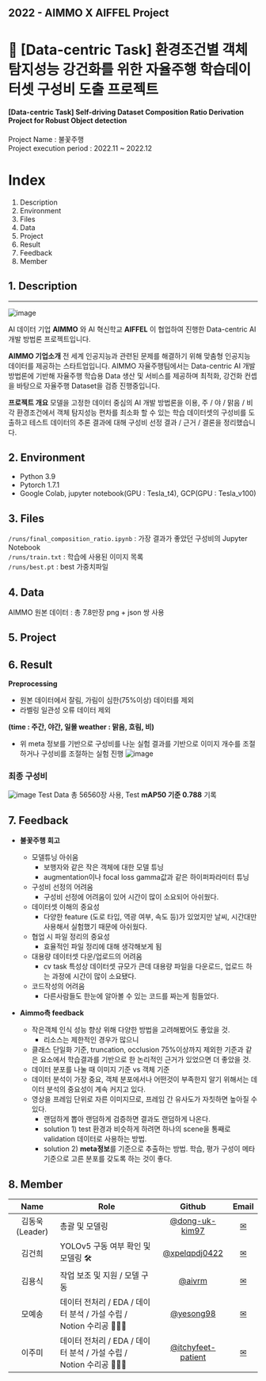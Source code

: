## 2022 - AIMMO X AIFFEL Project

# 🚚 [Data-centric Task] 환경조건별 객체 탐지성능 강건화를 위한 자율주행 학습데이터셋 구성비 도출 프로젝트
#### [Data-centric Task] Self-driving Dataset Composition Ratio Derivation Project for Robust Object detection

Project Name : 불꽃주행  
Project execution period : 2022.11 ~ 2022.12  

# Index
1. Description
2. Environment
3. Files
4. Data
5. Project
6. Result
7. Feedback
8. Member
   
## 1. Description
---
![image](https://user-images.githubusercontent.com/108614874/206998885-cd327b15-e806-42f0-b502-04f1df61854d.png)

AI 데이터 기업 **AIMMO** 와 AI 혁신학교 **AIFFEL** 이 협업하여 진행한 Data-centric AI 개발 방법론 프로젝트입니다.

**AIMMO 기업소개**
전 세계 인공지능과 관련된 문제를 해결하기 위해 맞춤형 인공지능 데이터를 제공하는 스타트업입니다. AIMMO 자율주행팀에서는 Data-centric AI 개발 방법론에 기반해 자율주행 학습용 Data 생산 및 서비스를 제공하며 최적화, 강건화 컨셉을 바탕으로 자율주행 Dataset을 검증 진행중입니다. 

**프로젝트 개요**
모델을 고정한 데이터 중심의 AI 개발 방법론을 이용, 주 / 야 / 맑음 / 비 각 환경조건에서 객체 탐지성능 편차를 최소화 할 수 있는 학습 데이터셋의 구성비를 도출하고 테스트 데이터의 추론 결과에 대해 구성비 선정 결과 / 근거 / 결론을 정리했습니다.

## 2. Environment  
* Python 3.9
* Pytorch 1.7.1
* Google Colab, jupyter notebook(GPU : Tesla_t4), GCP(GPU : Tesla_v100)

## 3. Files
`/runs/final_composition_ratio.ipynb` : 가장 결과가 좋았던  구성비의 Jupyter Notebook  
`/runs/train.txt` : 학습에 사용된 이미지 목록  
`/runs/best.pt` : best 가중치파일  

## 4. Data
AIMMO 원본 데이터 : 총 7.8만장 png + json 쌍 사용

## 5. Project 

## 6. Result
**Preprocessing**
* 원본 데이터에서 잘림, 가림이 심한(75%이상) 데이터를 제외
* 라벨링 일관성 오류 데이터 제외

**(time : 주간, 야간, 일몰 weather : 맑음, 흐림, 비)**
* 위 meta 정보를 기반으로 구성비를 나눈 실험 결과를 기반으로 이미지 개수를 조절하거나 구성비를 조절하는 실험 진행
![image](https://user-images.githubusercontent.com/108614874/207001283-79741e2a-ba11-4ee1-99c6-ec8e73b001f7.png)

### 최종 구성비 
![image](https://user-images.githubusercontent.com/108614874/207000994-8a86e8e8-5979-4017-b693-7a1fc52f4ef4.png)
Test Data 총 56560장 사용, Test **mAP50 기준 0.788** 기록

## 7. Feedback
* **불꽃주행 회고**
	* 모델튜닝 아쉬움  
		- 보행자와 같은 작은 객체에 대한 모델 튜닝
		- augmentation이나 focal loss gamma값과 같은 하이퍼파라미터 튜닝
	* 구성비 선정의 어려움  
		- 구성비 선정에 어려움이 있어 시간이 많이 소요되어 아쉬웠다.
	* 데이터셋 이해의 중요성  
		- 다양한 feature (도로 타입, 역광 여부, 속도 등)가 있었지만 날씨, 시간대만 사용해서 실험했기 때문에 아쉬웠다.
	* 협업 시 파일 정리의 중요성  
		- 효율적인 파일 정리에 대해 생각해보게 됨
	* 대용량 데이터셋 다운/업로드의 어려움
		- cv task 특성상 데이터셋 규모가 큰데 대용량 파일을 다운로드, 업로드 하는 과정에 시간이 많이 소요됐다.
	* 코드작성의 어려움  
		- 다른사람들도 한눈에 알아볼 수 있는 코드를 짜는게 힘들었다.


* **Aimmo측 feedback**
	-   작은객체 인식 성능 향상 위해 다양한 방법을 고려해봤어도 좋았을 것.
		- 리소스는 제한적인 경우가 많으니    
	-   클래스 단일화 기준, truncation, occlusion 75%이상까지 제외한 기준과 같은 요소에서 학습결과를 기반으로 한 논리적인 근거가 있었으면 더 좋았을 것.
	-   데이터 분포를 나눌 때 이미지 기준 vs 객체 기준
	-   데이터 분석이 가장 중요, 객체 분포에서나 어떤것이 부족한지 알기 위해서는 데이터 분석의 중요성이 계속 커지고 있다.
	-   영상을 프레임 단위로 자른 이미지므로, 프레임 간 유사도가 자칫하면 높아질 수 있다.
   		- 랜덤하게 뽑아 랜덤하게 검증하면 결과도 랜덤하게 나온다.
		- solution 1) test 환경과 비슷하게 하려면 하나의 scene을 통째로 validation 데이터로 사용하는 방법.
		- solution 2) **meta정보**를 기준으로 추출하는 방법. 학습, 평가 구성이 메타기준으로 고른 분포를 갖도록 하는 것이 좋다.

## 8. Member
| Name           | Role                                                              |                           Github                           |         Email         |
|:----------------:|-------------------------------------------------------------------|:----------------------------------------------------------:|:---------------------:|
| 김동욱 (Leader) | 총괄 및 모델링                                                    | [@dong-uk-kim97](https://github.com/dong-uk-kim97)         |                       [✉](kdw24739577@gmail.com)|
| 김건희         | YOLOv5 구동 여부 확인 및 모델링 🛠                                 | [@xpelqpdj0422](https://github.com/xpelqpdj0422)           |                       [✉](xpelqpdj0422@gmail.com)|
| 김용식         | 작업 보조 및 지원 / 모델 구동                                     | [@aivrm](https://github.com/aivrm)                         |                [✉](a01023820775@gmail.com)         |
| 모예송         | 데이터 전처리 / EDA / 데이터 분석 / 가설 수립 / Notion 수리공 👩🏻‍🔧 | [@yesong98](https://github.com/yesong98)                   |                       [✉](yesongmo98@gmail.com)|
| 이주미         | 데이터 전처리 / EDA / 데이터 분석 / 가설 수립 / Notion 수리공 👩🏻‍🔧 | [@itchyfeet-patient](https://github.com/itchyfeet-patient) | [✉](jumi.lee106@gmail.com) |
